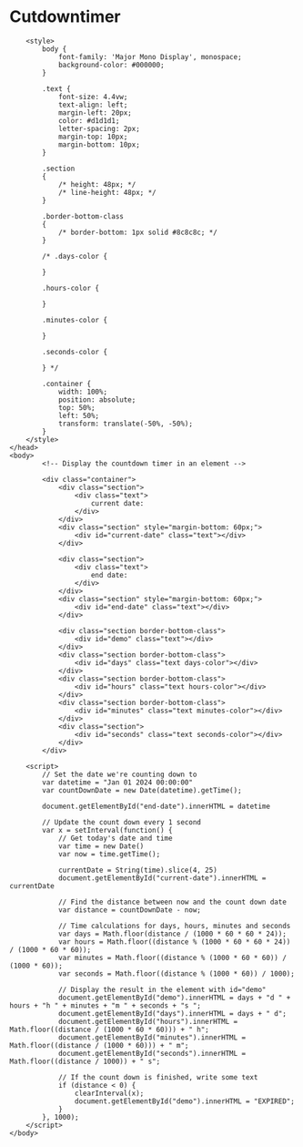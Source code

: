 # Cutdowntimer
<!DOCTYPE html>
<html lang="en">
    <head>
        <meta charset="UTF-8">
        <meta name="viewport" content="width=device-width, initial-scale=1.0">
        <meta http-equiv="X-UA-Compatible" content="ie=edge">
        <meta name="robots" content="noindex,nofollow">
        <title>
            Countdown timer
        </title>
        <link href="https://fonts.googleapis.com/css2?family=Major+Mono+Display&display=swap" rel="stylesheet">

        <style>
            body {
                font-family: 'Major Mono Display', monospace;
                background-color: #000000;
            }

            .text {
                font-size: 4.4vw;
                text-align: left;
                margin-left: 20px;
                color: #d1d1d1;
                letter-spacing: 2px;
                margin-top: 10px;
                margin-bottom: 10px;
            }

            .section
            {
                /* height: 48px; */
                /* line-height: 48px; */
            }

            .border-bottom-class
            {
                /* border-bottom: 1px solid #8c8c8c; */
            }

            /* .days-color {
               
            }

            .hours-color {
                
            }

            .minutes-color {
                
            }

            .seconds-color {
                
            } */

            .container {
                width: 100%;
                position: absolute;
                top: 50%;
                left: 50%;
                transform: translate(-50%, -50%);
            }
        </style>
    </head>
    <body>
            <!-- Display the countdown timer in an element -->
        
            <div class="container">
                <div class="section">
                    <div class="text">
                        current date:
                    </div>
                </div>
                <div class="section" style="margin-bottom: 60px;">
                    <div id="current-date" class="text"></div>
                </div>

                <div class="section">
                    <div class="text">
                        end date:
                    </div>
                </div>
                <div class="section" style="margin-bottom: 60px;">
                    <div id="end-date" class="text"></div>
                </div>

                <div class="section border-bottom-class">
                    <div id="demo" class="text"></div>
                </div>
                <div class="section border-bottom-class">
                    <div id="days" class="text days-color"></div>
                </div>
                <div class="section border-bottom-class">
                    <div id="hours" class="text hours-color"></div>
                </div>
                <div class="section border-bottom-class">
                    <div id="minutes" class="text minutes-color"></div>
                </div>
                <div class="section">
                    <div id="seconds" class="text seconds-color"></div>
                </div>
            </div>

        <script>
            // Set the date we're counting down to
            var datetime = "Jan 01 2024 00:00:00"
            var countDownDate = new Date(datetime).getTime();

            document.getElementById("end-date").innerHTML = datetime

            // Update the count down every 1 second
            var x = setInterval(function() {
                // Get today's date and time
                var time = new Date()
                var now = time.getTime();

                currentDate = String(time).slice(4, 25)
                document.getElementById("current-date").innerHTML = currentDate

                // Find the distance between now and the count down date
                var distance = countDownDate - now;

                // Time calculations for days, hours, minutes and seconds
                var days = Math.floor(distance / (1000 * 60 * 60 * 24));
                var hours = Math.floor((distance % (1000 * 60 * 60 * 24)) / (1000 * 60 * 60));
                var minutes = Math.floor((distance % (1000 * 60 * 60)) / (1000 * 60));
                var seconds = Math.floor((distance % (1000 * 60)) / 1000);

                // Display the result in the element with id="demo"
                document.getElementById("demo").innerHTML = days + "d " + hours + "h " + minutes + "m " + seconds + "s ";
                document.getElementById("days").innerHTML = days + " d";
                document.getElementById("hours").innerHTML = Math.floor((distance / (1000 * 60 * 60))) + " h";
                document.getElementById("minutes").innerHTML = Math.floor((distance / (1000 * 60))) + " m";
                document.getElementById("seconds").innerHTML = Math.floor((distance / 1000)) + " s";

                // If the count down is finished, write some text
                if (distance < 0) {
                    clearInterval(x);
                    document.getElementById("demo").innerHTML = "EXPIRED";
                }
            }, 1000);
        </script>
    </body>
</html>
